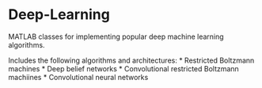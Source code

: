 Deep-Learning
=============

MATLAB classes for implementing popular deep machine learning algorithms.

Includes the following algorithms and architectures:
	* Restricted Boltzmann machines
	* Deep belief networks
	* Convolutional restricted Boltzmann machiines
	* Convolutional neural networks